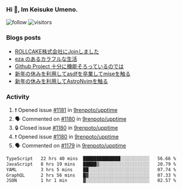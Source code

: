 ### Hi 👋, Im Keisuke Umeno.

<!--
**9renpoto/9renpoto** is a ✨ _special_ ✨ repository because its `README.md` (this file) appears on your GitHub profile.

Here are some ideas to get you started:

- 🔭 I’m currently working on ...
- 🌱 I’m currently learning ...
- 👯 I’m looking to collaborate on ...
- 🤔 I’m looking for help with ...
- 💬 Ask me about ...
- 📫 How to reach me: ...
- 😄 Pronouns: ...
- ⚡ Fun fact: ...
-->

![follow](https://img.shields.io/github/followers/9renpoto?label=Follow&style=social)
![visitors](https://komarev.com/ghpvc/?username=9renpoto&label=Profile%20views&color=0e75b6&style=flat)

### Blogs posts

<!-- BLOG-POST-LIST:START -->
- [ROLLCAKE株式会社にJoinしました](https://9renpoto.win/entry/2024/02/11/join)
- [eza のあるカラフルな生活](https://9renpoto.win/entry/2024/02/01/eza)
- [Github Project 十分に機能そろっているのでは](https://9renpoto.win/entry/2024/01/14/gh-projects)
- [新年の休みを利用してasdfを卒業してmiseを触る](https://9renpoto.win/entry/2024/01/07/mise)
- [新年の休みを利用してAstroNvimを触る](https://9renpoto.win/entry/2024/01/03/new-year-holidays)
<!-- BLOG-POST-LIST:END -->

### Activity

<!--START_SECTION:activity-->
1. ❗ Opened issue [#1181](https://github.com/9renpoto/upptime/issues/1181) in [9renpoto/upptime](https://github.com/9renpoto/upptime)
2. 🗣 Commented on [#1180](https://github.com/9renpoto/upptime/issues/1180#issuecomment-1961129956) in [9renpoto/upptime](https://github.com/9renpoto/upptime)
3. 🔒 Closed issue [#1180](https://github.com/9renpoto/upptime/issues/1180) in [9renpoto/upptime](https://github.com/9renpoto/upptime)
4. ❗ Opened issue [#1180](https://github.com/9renpoto/upptime/issues/1180) in [9renpoto/upptime](https://github.com/9renpoto/upptime)
5. 🗣 Commented on [#1179](https://github.com/9renpoto/upptime/issues/1179#issuecomment-1960929243) in [9renpoto/upptime](https://github.com/9renpoto/upptime)
<!--END_SECTION:activity-->

<!--START_SECTION:waka-->

```txt
TypeScript   22 hrs 40 mins  ██████████████░░░░░░░░░░░   56.66 %
JavaScript   8 hrs 19 mins   █████▒░░░░░░░░░░░░░░░░░░░   20.79 %
YAML         3 hrs 5 mins    ██░░░░░░░░░░░░░░░░░░░░░░░   07.74 %
GraphQL      2 hrs 56 mins   █▓░░░░░░░░░░░░░░░░░░░░░░░   07.33 %
JSON         1 hr 1 min      ▓░░░░░░░░░░░░░░░░░░░░░░░░   02.57 %
```

<!--END_SECTION:waka-->
